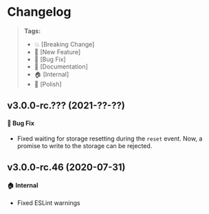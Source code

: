 Changelog
=========

> **Tags:**
> - :boom:       [Breaking Change]
> - :rocket:     [New Feature]
> - :bug:        [Bug Fix]
> - :memo:       [Documentation]
> - :house:      [Internal]
> - :nail_care:  [Polish]

## v3.0.0-rc.??? (2021-??-??)

#### :bug: Bug Fix

* Fixed waiting for storage resetting during the `reset` event.
  Now, a promise to write to the storage can be rejected.

## v3.0.0-rc.46 (2020-07-31)

#### :house: Internal

* Fixed ESLint warnings
